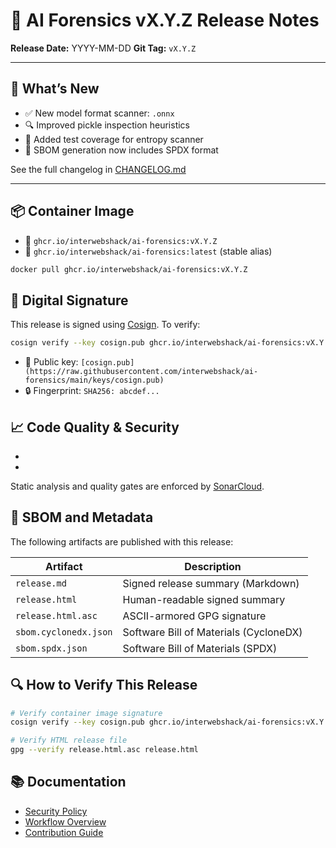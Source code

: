 # 🔖 AI Forensics vX.Y.Z Release Notes

**Release Date:** YYYY-MM-DD
**Git Tag:** `vX.Y.Z`

---

## 🚀 What’s New

<!-- Fill this out per release -->
- ✅ New model format scanner: `.onnx`
- 🔍 Improved pickle inspection heuristics
- 🧪 Added test coverage for entropy scanner
- 📄 SBOM generation now includes SPDX format

See the full changelog in [CHANGELOG.md](./CHANGELOG.md)

---

## 📦 Container Image

- 🐳 `ghcr.io/interwebshack/ai-forensics:vX.Y.Z`
- 🧭 `ghcr.io/interwebshack/ai-forensics:latest` (stable alias)

```bash
docker pull ghcr.io/interwebshack/ai-forensics:vX.Y.Z
```

## 🔐 Digital Signature

This release is signed using [Cosign](https://docs.sigstore.dev/cosign/).
To verify:
```bash
cosign verify --key cosign.pub ghcr.io/interwebshack/ai-forensics:vX.Y.Z
```
- 🔑 Public key: `[cosign.pub](https://raw.githubusercontent.com/interwebshack/ai-forensics/main/keys/cosign.pub)`
- 🔒 Fingerprint: `SHA256: abcdef...`

## 📈 Code Quality & Security

-
-
Static analysis and quality gates are enforced by [SonarCloud](https://sonarcloud.io/).

## 🧾 SBOM and Metadata

The following artifacts are published with this release:

| Artifact              | Description                            |
| --------------------- | -------------------------------------- |
| `release.md`          | Signed release summary (Markdown)      |
| `release.html`        | Human-readable signed summary          |
| `release.html.asc`    | ASCII-armored GPG signature            |
| `sbom.cyclonedx.json` | Software Bill of Materials (CycloneDX) |
| `sbom.spdx.json`      | Software Bill of Materials (SPDX)      |

## 🔍 How to Verify This Release

```bash
# Verify container image signature
cosign verify --key cosign.pub ghcr.io/interwebshack/ai-forensics:vX.Y.Z

# Verify HTML release file
gpg --verify release.html.asc release.html
```

## 📚 Documentation

- [Security Policy](./SECURITY.md)
- [Workflow Overview](./docs/development/WORKFLOWS.md)
- [Contribution Guide](./CONTRIBUTING.md)
